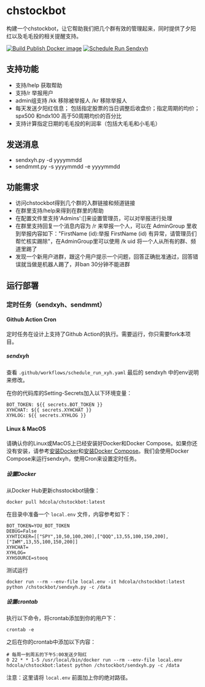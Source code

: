 # chstockbot

构建一个chstockbot，让它帮助我们把几个群有效的管理起来，同时提供了夕阳红以及毛毛投的相关提醒支持。

[![Build Publish Docker image](https://github.com/HDCodePractice/chstockbot/actions/workflows/build_and_publish_docker.yaml/badge.svg)](https://github.com/HDCodePractice/chstockbot/actions/workflows/build_and_publish_docker.yaml)  [![Schedule Run Sendxyh](https://github.com/HDCodePractice/chstockbot/actions/workflows/schedule_run_xyh.yaml/badge.svg?event=schedule)](https://github.com/HDCodePractice/chstockbot/actions/workflows/schedule_run_xyh.yaml)

## 支持功能
* 支持/help 获取帮助
* 支持/r 举报用户
* admin组支持 /kk 移除被举报人 /kr 移除举报人
* 每天发送夕阳红信息； 包括指定股票的当日调整后收盘价；指定周期的均价； spx500 和ndx100 高于50周期均价的百分比
* 支持计算指定日期的毛毛投的利润率（包括大毛毛和小毛毛）
## 发送消息
* sendxyh.py -d yyyymmdd
* sendmmt.py -s yyyymmdd -e yyyymmdd

## 功能需求

* 访问chstockbot得到几个群的入群链接和频道链接
* 在群里支持/help来得到在群里的帮助
* 在配置文件里支持'Admins':[]来设置管理员，可以对举报进行处理
* 在群里支持回复一个消息内容为 /r 来举报一个人，可以在 AdminGroup 里收到举报内容如下："FirstName (id):举报 FirstName (id) 有异常，请管理员们帮忙核实踢除"，在AdminGroup里可以使用 /k uid 将一个人从所有的群、频道里踢了
* 发现一个新用户进群，跟这个用户提示一个问题，回答正确批准通过，回答错误就当做是机器人踢了，并ban 30分钟不能进群

## 运行部署

### 定时任务（sendxyh、sendmmt）

#### Github Action Cron

定时任务在设计上支持了Github Action的执行。需要运行，你只需要fork本项目。

##### sendxyh

查看 `.github/workflows/schedule_run_xyh.yaml` 最后的 sendxyh 中的env说明来修改。

在你的代码库的Setting-Secrets加入以下环境变量：

```
BOT_TOKEN: ${{ secrets.BOT_TOKEN }}
XYHCHAT: ${{ secrets.XYHCHAT }}
XYHLOG: ${{ secrets.XYHLOG }}
```

#### Linux & MacOS

请确认你的Linux或MacOS上已经安装好Docker和Docker Compose。如果你还没有安装，请参考[安装Docker](https://docs.docker.com/engine/installation/)和[安装Docker Compose](https://docs.docker.com/compose/install/)。我们会使用Docker Compose来运行sendxyh，使用Cron来设置定时任务。


##### 设置Docker

从Docker Hub更新chsstockbot镜像：

```
docker pull hdcola/chstockbot:latest
```

在目录中准备一个 `local.env` 文件，内容参考如下：

```
BOT_TOKEN=YOU_BOT_TOKEN
DEBUG=False
XYHTICKER=[["SPY",10,50,100,200],["QQQ",13,55,100,150,200],["IWM",13,55,100,150,200]]
XYHCHAT=
XYHLOG=
XYHSOURCE=stooq
```

测试运行

```
docker run --rm --env-file local.env -it hdcola/chstockbot:latest python /chstockbot/sendxyh.py -c /data
```

##### 设置crontab

执行以下命令，将crontab添加到你的用户下：

```
crontab -e
```

之后在你的crontab中添加以下内容：

```
# 每周一到周五的下午5:00发送夕阳红
0 22 * * 1-5 /usr/local/bin/docker run --rm --env-file local.env hdcola/chstockbot:latest python /chstockbot/sendxyh.py -c /data
```

注意：这里请将 `local.env` 前面加上你的绝对路径。